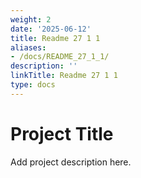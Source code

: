 ```yaml
---
weight: 2
date: '2025-06-12'
title: Readme 27 1 1
aliases:
- /docs/README_27_1_1/
description: ''
linkTitle: Readme 27 1 1
type: docs
---
```


# Project Title

Add project description here.
